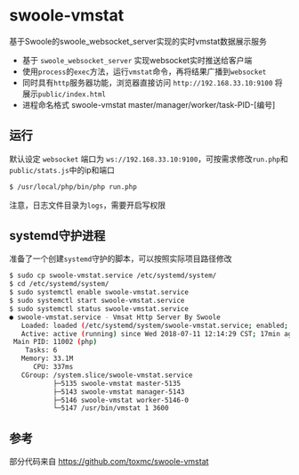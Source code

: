 # swoole-vmstat

基于Swoole的swoole_websocket_server实现的实时vmstat数据展示服务

- 基于 `swoole_websocket_server` 实现websocket实时推送给客户端
- 使用`process`的`exec`方法，运行`vmstat`命令，再将结果广播到`websocket`
- 同时具有`http`服务器功能，浏览器直接访问 `http://192.168.33.10:9100` 将展示`public/index.html`
- 进程命名格式  swoole-vmstat  master/manager/worker/task-PID-[编号]

## 运行

默认设定 `websocket` 端口为 `ws://192.168.33.10:9100`，可按需求修改`run.php`和`public/stats.js`中的ip和端口

```bash
$ /usr/local/php/bin/php run.php
```

注意，日志文件目录为`logs`，需要开启写权限

## systemd守护进程

准备了一个创建`systemd`守护的脚本，可以按照实际项目路径修改

```bash
$ sudo cp swoole-vmstat.service /etc/systemd/system/
$ cd /etc/systemd/system/
$ sudo systemctl enable swoole-vmstat.service
$ sudo systemctl start swoole-vmstat.service
$ sudo systemctl status swoole-vmstat.service
● swoole-vmstat.service - Vmsat Http Server By Swoole
   Loaded: loaded (/etc/systemd/system/swoole-vmstat.service; enabled; vendor preset: enabled)
   Active: active (running) since Wed 2018-07-11 12:14:29 CST; 17min ago
 Main PID: 11002 (php)
    Tasks: 6
   Memory: 33.1M
      CPU: 337ms
   CGroup: /system.slice/swoole-vmstat.service
           ├─5135 swoole-vmstat master-5135                               
           ├─5143 swoole-vmstat manager-5143                             
           ├─5146 swoole-vmstat worker-5146-0                             
           └─5147 /usr/bin/vmstat 1 3600
```

## 参考

部分代码来自 https://github.com/toxmc/swoole-vmstat
